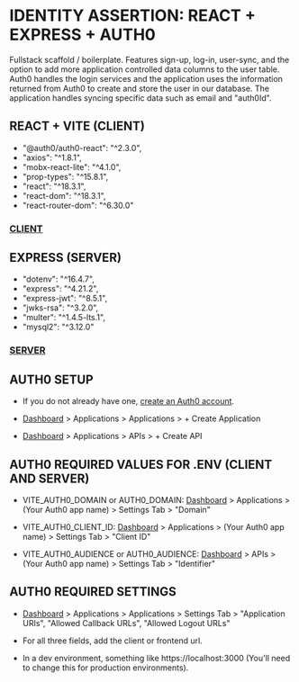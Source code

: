 # IDENTITY ASSERTION: REACT + EXPRESS + AUTH0

Fullstack scaffold / boilerplate. Features sign-up, log-in, user-sync, and the option to add more application controlled data columns to the user table. Auth0 handles the login services and the application uses the information returned from Auth0 to create and store the user in our database. The application handles syncing specific data such as email and "auth0Id".

## REACT + VITE (CLIENT)
  - "@auth0/auth0-react": "^2.3.0",
  - "axios": "^1.8.1",
  - "mobx-react-lite": "^4.1.0",
  - "prop-types": "^15.8.1",
  - "react": "^18.3.1",
  - "react-dom": "^18.3.1",
  - "react-router-dom": "^6.30.0"

### [CLIENT](https://github.com/havenfricke/Fullstack-Indentity-Vite-React-Express-Auth0/tree/main/Client)


## EXPRESS (SERVER)
  - "dotenv": "^16.4.7",
  - "express": "^4.21.2",
  - "express-jwt": "^8.5.1",
  - "jwks-rsa": "^3.2.0",
  - "multer": "^1.4.5-lts.1",
  - "mysql2": "^3.12.0"

### [SERVER](https://github.com/havenfricke/Fullstack-Indentity-Vite-React-Express-Auth0/tree/main/Server)

## AUTH0 SETUP

  - If you do not already have one, [create an Auth0 account](https://auth0.com/signup).

  - [Dashboard](https://manage.auth0.com/) > Applications > Applications > + Create Application

  - [Dashboard](https://manage.auth0.com/) > Applications > APIs > + Create API

## AUTH0 REQUIRED VALUES FOR .ENV (CLIENT AND SERVER)

- VITE_AUTH0_DOMAIN or AUTH0_DOMAIN: [Dashboard](https://manage.auth0.com/) > Applications > (Your Auth0 app name) > Settings Tab > "Domain"

- VITE_AUTH0_CLIENT_ID: [Dashboard](https://manage.auth0.com/) > Applications > (Your Auth0 app name) > Settings Tab > "Client ID"

- VITE_AUTH0_AUDIENCE or AUTH0_AUDIENCE: [Dashboard](https://manage.auth0.com/) > APIs > (Your Auth0 app name) > Settings Tab > "Identifier"

## AUTH0 REQUIRED SETTINGS

- [Dashboard](https://manage.auth0.com/) > Applications > Applications > Settings Tab > "Application URIs", "Allowed Callback URLs", "Allowed Logout URLs"

- For all three fields, add the client or frontend url. 

- In a dev environment, something like https://localhost:3000 (You'll need to change this for production environments).

